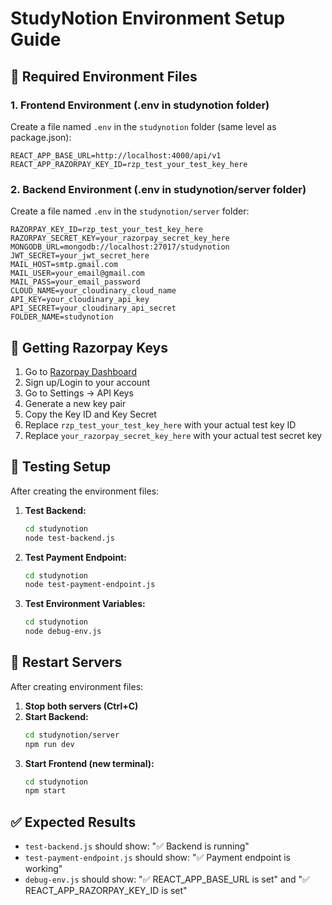 # StudyNotion Environment Setup Guide

## 🔧 Required Environment Files

### 1. Frontend Environment (.env in studynotion folder)

Create a file named `.env` in the `studynotion` folder (same level as package.json):

```env
REACT_APP_BASE_URL=http://localhost:4000/api/v1
REACT_APP_RAZORPAY_KEY_ID=rzp_test_your_test_key_here
```

### 2. Backend Environment (.env in studynotion/server folder)

Create a file named `.env` in the `studynotion/server` folder:

```env
RAZORPAY_KEY_ID=rzp_test_your_test_key_here
RAZORPAY_SECRET_KEY=your_razorpay_secret_key_here
MONGODB_URL=mongodb://localhost:27017/studynotion
JWT_SECRET=your_jwt_secret_here
MAIL_HOST=smtp.gmail.com
MAIL_USER=your_email@gmail.com
MAIL_PASS=your_email_password
CLOUD_NAME=your_cloudinary_cloud_name
API_KEY=your_cloudinary_api_key
API_SECRET=your_cloudinary_api_secret
FOLDER_NAME=studynotion
```

## 🚀 Getting Razorpay Keys

1. Go to [Razorpay Dashboard](https://dashboard.razorpay.com/)
2. Sign up/Login to your account
3. Go to Settings → API Keys
4. Generate a new key pair
5. Copy the Key ID and Key Secret
6. Replace `rzp_test_your_test_key_here` with your actual test key ID
7. Replace `your_razorpay_secret_key_here` with your actual test secret key

## 🧪 Testing Setup

After creating the environment files:

1. **Test Backend:**
   ```bash
   cd studynotion
   node test-backend.js
   ```

2. **Test Payment Endpoint:**
   ```bash
   cd studynotion
   node test-payment-endpoint.js
   ```

3. **Test Environment Variables:**
   ```bash
   cd studynotion
   node debug-env.js
   ```

## 🔄 Restart Servers

After creating environment files:

1. **Stop both servers (Ctrl+C)**
2. **Start Backend:**
   ```bash
   cd studynotion/server
   npm run dev
   ```
3. **Start Frontend (new terminal):**
   ```bash
   cd studynotion
   npm start
   ```

## ✅ Expected Results

- `test-backend.js` should show: "✅ Backend is running"
- `test-payment-endpoint.js` should show: "✅ Payment endpoint is working"
- `debug-env.js` should show: "✅ REACT_APP_BASE_URL is set" and "✅ REACT_APP_RAZORPAY_KEY_ID is set" 